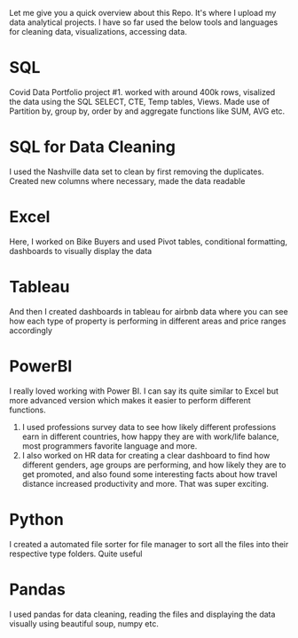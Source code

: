Let me give you a quick overview about this Repo. 
It's where I upload my data analytical projects. I have so far used the below tools and languages for cleaning data, visualizations, accessing data.
# SQL 
Covid Data Portfolio project #1. worked with around 400k rows, visalized the data using the SQL SELECT, CTE, Temp tables, Views. Made use of Partition by, group by, order by and aggregate functions like SUM, AVG etc.
# SQL for Data Cleaning
I used the Nashville data set to clean by first removing the duplicates. Created new columns where necessary, made the data readable
# Excel
Here, I worked on Bike Buyers and used Pivot tables, conditional formatting, dashboards to visually display the data
# Tableau
And then I created dashboards in tableau for airbnb data where you can see how each type of property is performing in different areas and price ranges accordingly
# PowerBI
I really loved working with Power BI. I can say its quite similar to Excel but more advanced version which makes it easier to perform different functions. 
1. I used professions survey data to see how likely different professions earn in different countries, how happy they are with work/life balance, most programmers favorite language and more.
2. I also worked on HR data for creating a clear dashboard to find how different genders, age groups are performing, and how likely they are to get promoted, and also found some interesting facts about how travel distance increased productivity and more. That was super exciting.
# Python
I created a automated file sorter for file manager to sort all the files into their respective type folders. Quite useful
# Pandas
I used pandas for data cleaning, reading the files and displaying the data visually using beautiful soup, numpy etc.
